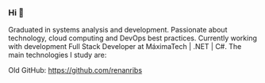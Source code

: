### Hi 👋


Graduated in systems analysis and development. Passionate about technology, cloud computing and DevOps best practices. Currently working with development Full Stack Developer at MáximaTech | .NET | C#. The main technologies I study are:

Old GitHub: https://github.com/renanribs
